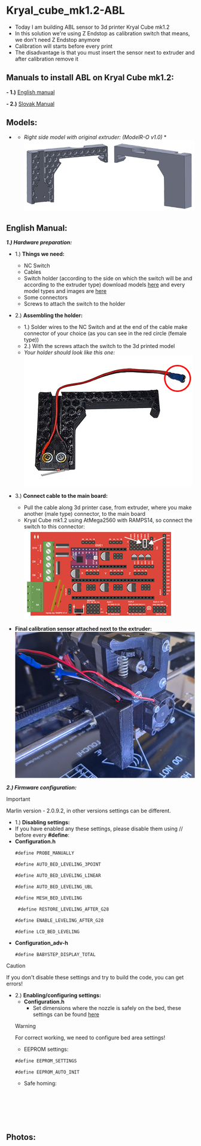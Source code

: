 # Kryal_cube_mk1.2-ABL

+ Today I am building ABL sensor to 3d printer Kryal Cube mk1.2 
+ In this solution we're using Z Endstop as calibration switch that means, we don't need Z Endstop anymore
+ Calibration will starts before every print
+ The disadvantage is that you must insert the sensor next to extruder and after calibration remove it

## Manuals to install ABL on Kryal Cube mk1.2:
 
**- 1.)** [English manual](https://github.com/BlackRiverCoder/Kryal_cube_mk1.2-ABL/blob/main/Assests/Manuals/English_manual.txt)

**- 2.)** [Slovak Manual](https://github.com/BlackRiverCoder/Kryal_cube_mk1.2-ABL/blob/main/Assests/Manuals/Slovak_manual.txt)

## Models:

+ * *Right side model with original extruder: (ModelR-O v1.0)* *
![](https://github.com/BlackRiverCoder/Kryal_cube_mk1.2-ABL/blob/main/Assests/Images/ModelR-O%20v1.0.png)

## English Manual:

***1.) Hardware preparation:***
 - 1.) **Things we need:**
    - NC Switch
    - Cables
    - Switch holder (according to the side on which the switch will be and according to the extruder type) download models [here](https://github.com/BlackRiverCoder/Kryal_cube_mk1.2-ABL/tree/main/Assests/Models) and every model types and images are [here](https://github.com/BlackRiverCoder/Kryal_cube_mk1.2-ABL/tree/main?tab=readme-ov-file#models)
    - Some connectors
    - Screws to attach the switch to the holder

 - 2.) **Assembling the holder:**
    - 1.) Solder wires to the NC Switch and at the end of the cable make connector of your choice (as you can see in the red circle (female type))
    - 2.) With the screws attach the switch to the 3d printed model
    - _Your holder should look like this one:_
    ![](https://github.com/BlackRiverCoder/Kryal_cube_mk1.2-ABL/blob/main/Assests/Images/sensor%20with%20holder%20installed.png)

 - 3.) **Connect cable to the main board:**
    - Pull the cable along 3d printer case, from extruder, where you make another (male type) connector, to the main board
    - Kryal Cube mk1.2 using AtMega2560 with RAMPS14, so connect the switch to this connector:
   ![](https://github.com/BlackRiverCoder/Kryal_cube_mk1.2-ABL/blob/main/Assests/Images/RAMPS14.png)

 - **Final calibration sensor attached next to the extruder:**
   ![](https://github.com/BlackRiverCoder/Kryal_cube_mk1.2-ABL/blob/main/Assests/Images/attached%20sensor.png)

***2.) Firmware configuration:***
 > [!IMPORTANT]
 > Marlin version - 2.0.9.2, in other versions settings can be different.
 - 1.) **Disabling settings:**
  - If you have enabled any these settings, please disable them using // before every **#define**:
   - **Configuration.h**
     ```
     #define PROBE_MANUALLY
     ```
     ```
     #define AUTO_BED_LEVELING_3POINT
     ```
     ```
     #define AUTO_BED_LEVELING_LINEAR
     ```
     ```
     #define AUTO_BED_LEVELING_UBL
     ```
     ```
     #define MESH_BED_LEVELING
     ```
     ```
      #define RESTORE_LEVELING_AFTER_G28
     ```
     ```
     #define ENABLE_LEVELING_AFTER_G28
     ```
     ```
     #define LCD_BED_LEVELING
     ```
   - **Configuration_adv-h**
     ```
     #define BABYSTEP_DISPLAY_TOTAL
     ```
  > [!CAUTION]
  > If you don't disable these settings and try to build the code, you can get errors!

 - 2.) **Enabling/configuring settings:**
    - **Configuration.h**
      - Set dimensions where the nozzle is safely on the bed, these settings can be found [here]()
   > [!WARNING]
   > For correct working, we need to configure bed area settings!
      - EEPROM settings:
      ```
      #define EEPROM_SETTINGS
      ```
      ```
      #define EEPROM_AUTO_INIT
      ```
      - Safe homing:
      ```
      

   

   

## Photos:

   



